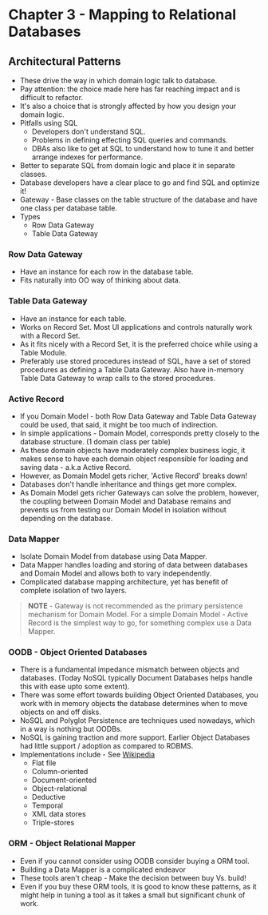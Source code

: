 # Chapter 3 - Mapping to Relational Databases
## Architectural Patterns
* These drive the way in which domain logic talk to database.
* Pay attention: the choice made here has far reaching impact and is difficult to refactor.
* It's also a choice that is strongly affected by how you design your domain logic.
* Pitfalls using SQL
    * Developers don't understand SQL.
    * Problems in defining effecting SQL queries and commands.
    * DBAs also like to get at SQL to understand how to tune it and better arrange indexes for performance.
* Better to separate SQL from domain logic and place it in separate classes.
* Database developers have a clear place to go and find SQL and optimize it!
* Gateway - Base classes on the table structure of the database and have one class per database table.
* Types
    * Row Data Gateway
    * Table Data Gateway

### Row Data Gateway
* Have an instance for each row in the database table.
* Fits naturally into OO way of thinking about data.

### Table Data Gateway
* Have an instance for each table.
* Works on Record Set. Most UI applications and controls naturally work with a Record Set.
* As it fits nicely with a Record Set, it is the preferred choice while using a Table Module.
* Preferably use stored procedures instead of SQL, have a set of stored procedures as defining a Table Data Gateway. Also have in-memory Table Data Gateway to wrap calls to the stored procedures.

### Active Record
* If you Domain Model - both Row Data Gateway and Table Data Gateway could be used, that said, it might be too much of indirection.
* In simple applications - Domain Model, corresponds pretty closely to the database structure. (1 domain class per table)
* As these domain objects have moderately complex business logic, it makes sense to have each domain object responsible for loading and saving data - a.k.a Active Record.
* However, as Domain Model gets richer, 'Active Record' breaks down!
* Databases don't handle inheritance and things get more complex.
* As Domain Model gets richer Gateways can solve the problem, however, the coupling between Domain Model and Database remains and prevents us from testing our Domain Model in isolation without depending on the database.

### Data Mapper
* Isolate Domain Model from database using Data Mapper.
* Data Mapper handles loading and storing of data between databases and Domain Model and allows both to vary independently.
* Complicated database mapping architecture, yet has benefit of complete isolation of two layers.

> **NOTE** - Gateway is not recommended as the primary persistence mechanism for Domain Model. For a simple Domain Model - Active Record is the simplest way to go, for something complex use a Data Mapper.

### OODB - Object Oriented Databases
* There is a fundamental impedance mismatch between objects and databases. (Today NoSQL typically Document Databases helps handle this with ease upto some extent).
* There was some effort towards building Object Oriented Databases, you work with in memory objects the database determines when to move objects on and off disks.
* NoSQL and Polyglot Persistence are techniques used nowadays, which in a way is nothing but OODBs.
* NoSQL is gaining traction and more support. Earlier Object Databases had little support / adoption as compared to RDBMS.
* Implementations include - See [Wikipedia](https://en.wikipedia.org/wiki/Object_database#External_links)
    * Flat file
    * Column-oriented
    * Document-oriented
    * Object-relational
    * Deductive
    * Temporal
    * XML data stores
    * Triple-stores

### ORM - Object Relational Mapper
* Even if you cannot consider using OODB consider buying a ORM tool.
* Building a Data Mapper is a complicated endeavor
* These tools aren't cheap - Make the decision between buy Vs. build!
* Even if you buy these ORM tools, it is good to know these patterns, as it might help in tuning a tool as it takes a small but significant chunk of work.

